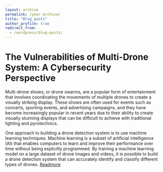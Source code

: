 ```yaml
---
layout: archive
permalink: /year-archive/
title: "Blog posts"
author_profile: true
redirect_from:
  - /wordpress/blog-posts/
---
```



# The Vulnerabilities of Multi-Drone System: A Cybersecurity Perspective

Multi-drone shows, or drone swarms, are a popular form of entertainment that involves coordinating the movements of multiple drones to create a visually striking display. These shows are often used for events such as concerts, sporting events, and advertising campaigns, and they have become increasingly popular in recent years due to their ability to create visually stunning displays that can be difficult to achieve with traditional lighting and pyrotechnics.

One approach to building a drone detection system is to use machine learning techniques. Machine learning is a subset of artificial intelligence (AI) that enables computers to learn and improve their performance over time without being explicitly programmed. By training a machine learning model on a large dataset of drone images and videos, it is possible to build a drone detection system that can accurately identify and classify different types of drones. [Readmore](https://medium.com/@umairm9552/the-vulnerabilities-of-multi-drone-system-a-cybersecurity-perspective-35e7fa1b398c)